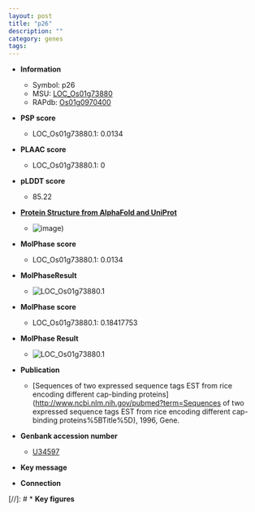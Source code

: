 ```yaml
---
layout: post
title: "p26"
description: ""
category: genes
tags: 
---
```


* **Information**  
    + Symbol: p26  
    + MSU: [LOC_Os01g73880](http://rice.plantbiology.msu.edu/cgi-bin/ORF_infopage.cgi?orf=LOC_Os01g73880)  
    + RAPdb: [Os01g0970400](http://rapdb.dna.affrc.go.jp/viewer/gbrowse_details/irgsp1?name=Os01g0970400)  

* **PSP score**  
    + LOC_Os01g73880.1: 0.0134 

* **PLAAC score**  
    + LOC_Os01g73880.1: 0 

* **pLDDT score**
    + 85.22

* **[Protein Structure from AlphaFold and UniProt](https://www.uniprot.org/uniprotkb/P48599/entry#structure)**
    + ![image](https://ricepsp.github.io/images/P/AF-P48599-F1.png))

* **MolPhase score**
    + LOC_Os01g73880.1: 0.0134

* **MolPhaseResult**
    + ![LOC_Os01g73880.1](https://ricepsp.github.io/pictures/LOC_Os01g/LOC_Os01g73880.1.png)

* **MolPhase score**
    + LOC_Os01g73880.1: 0.18417753

* **MolPhase Result**
    + ![LOC_Os01g73880.1](https://304243504.github.io/Pictures/LOC_Os01g/LOC_Os01g73880.1.png)

* **Publication**  
    + [Sequences of two expressed sequence tags EST from rice encoding different cap-binding proteins](http://www.ncbi.nlm.nih.gov/pubmed?term=Sequences of two expressed sequence tags EST from rice encoding different cap-binding proteins%5BTitle%5D), 1996, Gene.

* **Genbank accession number**  
    + [U34597](http://www.ncbi.nlm.nih.gov/nuccore/U34597)

* **Key message**  

* **Connection**  

[//]: # * **Key figures**  


